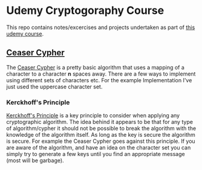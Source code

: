 # Udemy Cryptogoraphy Course

This repo contains notes/excercises and projects undertaken as part of [this udemy course](https://www.udemy.com/course/learn-modern-security-and-cryptography-by-coding-in-python/?utm_source=adwords&utm_medium=udemyads&utm_campaign=DSA_Search_la.EN_cc.AU_PP&utm_term=_._ag_137987504316_._ad_606065560203_._kw__._de_c_._dm__._pl__._ti_dsa-1676636533399_._li_9069116_._pd__._&matchtype=&gclid=EAIaIQobChMI8c-Y-dfj-AIV6Z1LBR2ncQAPEAAYASAAEgJW7vD_BwE).


## [Ceaser Cypher](Ceaser-Cipher/CeaserCipher.py)
The [Ceaser Cypher](https://en.wikipedia.org/wiki/Caesar_cipher) is a pretty basic algorithm that uses a mapping of a character to a character **n** spaces away. There are a few ways to implement using different sets of characters etc. For the example Implementation I've just used the uppercase character set.

### Kerckhoff's Principle
[Kerckhoff's Principle](https://en.wikipedia.org/wiki/Kerckhoffs%27s_principle) is a key principle to consider when applying any cryptographic algorithm. The idea behind it appears to be that for any type of algorithm/cypher it should not be possible to break the algorithm with the knowledge of the algorithm itself. As long as the key is secure the algorithm is secure. For example the Ceaser Cypher goes against this principle. If you are aware of the algorithm, and have an idea on the character set you can simply try to generate a few keys until you find an appropriate message (most will be garbage).
